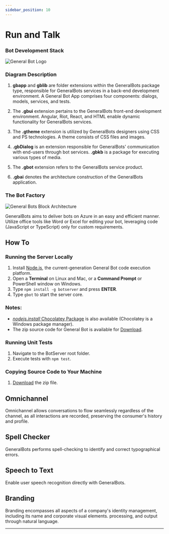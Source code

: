```yaml
---
sidebar_position: 10
---
```


# Run and Talk

### Bot Development Stack

![General Bot Logo](https://github.com/GeneralBots/BotServer/blob/main/docs/images/general-bots-stack.png)

### Diagram Description

1. **gbapp** and **gblib** are folder extensions within the GeneralBots package type, responsible for GeneralBots services in a back-end development environment. A General Bot App comprises four components: dialogs, models, services, and tests.

2. The **.gbui** extension pertains to the GeneralBots front-end development environment. Angular, Riot, React, and HTML enable dynamic functionality for GeneralBots services.

3. The **.gtheme** extension is utilized by GeneralBots designers using CSS and PS technologies. A theme consists of CSS files and images.

4. **.gbDialog** is an extension responsible for GeneralBots' communication with end-users through bot services. **.gbkb** is a package for executing various types of media.

5. The **.gbot** extension refers to the GeneralBots service product.

6. **.gbai** denotes the architecture construction of the GeneralBots application.

### The Bot Factory

![General Bots Block Architecture](https://raw.githubusercontent.com/pragmatismo-io/BotServer/master/docs/images/general-bots-block-architecture.png)

GeneralBots aims to deliver bots on Azure in an easy and efficient manner. Utilize office tools like Word or Excel for editing your bot, leveraging code (JavaScript or TypeScript) only for custom requirements.

## How To

### Running the Server Locally

1. Install [Node.js](https://www.npmjs.com/get-npm), the current-generation General Bot code execution platform.
2. Open a **Terminal** on Linux and Mac, or a **Command Prompt** or PowerShell window on Windows.
3. Type `npm install -g botserver` and press **ENTER**.
4. Type `gbot` to start the server core.

### Notes:

- [*nodejs.install* Chocolatey Package](https://chocolatey.org/packages/nodejs.install) is also available (Chocolatey is a Windows package manager).
- The zip source code for General Bot is available for [Download](https://codeload.github.com/pragmatismo-io/BotServer/zip/master).

### Running Unit Tests

1. Navigate to the BotServer root folder.
2. Execute tests with `npm test`.

### Copying Source Code to Your Machine

1. [Download](https://codeload.github.com/pragmatismo-io/BotServer/zip/master) the zip file.

## Omnichannel

Omnichannel allows conversations to flow seamlessly regardless of the channel, as all interactions are recorded, preserving the consumer's history and profile.

## Spell Checker

GeneralBots performs spell-checking to identify and correct typographical errors.

## Speech to Text

Enable user speech recognition directly with GeneralBots.

## Branding

Branding encompasses all aspects of a company's identity management, including its name and corporate visual elements.
processing, and output through natural language.

---
